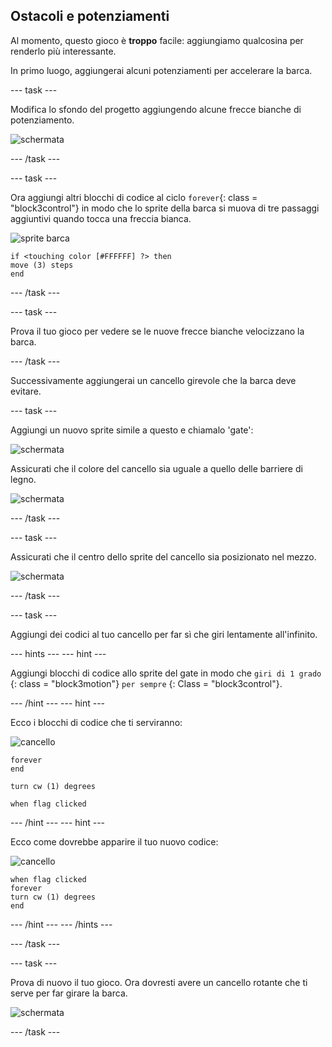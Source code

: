 ## Ostacoli e potenziamenti

Al momento, questo gioco è **troppo** facile: aggiungiamo qualcosina per renderlo più interessante.

In primo luogo, aggiungerai alcuni potenziamenti per accelerare la barca.

\--- task \---

Modifica lo sfondo del progetto aggiungendo alcune frecce bianche di potenziamento.

![schermata](images/boat-boost.png)

\--- /task \---

\--- task \---

Ora aggiungi altri blocchi di codice al ciclo `forever`{: class = "block3control"} in modo che lo sprite della barca si muova di tre passaggi aggiuntivi quando tocca una freccia bianca.

![sprite barca](images/boat_resize.png)

```blocks3
if <touching color [#FFFFFF] ?> then
move (3) steps
end
```

\--- /task \---

\--- task \---

Prova il tuo gioco per vedere se le nuove frecce bianche velocizzano la barca.

\--- /task \---

Successivamente aggiungerai un cancello girevole che la barca deve evitare.

\--- task \---

Aggiungi un nuovo sprite simile a questo e chiamalo 'gate':

![schermata](images/boat-gate.png)

Assicurati che il colore del cancello sia uguale a quello delle barriere di legno.

![schermata](images/brown-hsv.png)

\--- /task \---

\--- task \---

Assicurati che il centro dello sprite del cancello sia posizionato nel mezzo.

![schermata](images/boat-center.png)

\--- /task \---

\--- task \---

Aggiungi dei codici al tuo cancello per far sì che giri lentamente all'infinito.

\--- hints \--- \--- hint \---

Aggiungi blocchi di codice allo sprite del gate in modo che ` giri di 1 grado ` {: class = "block3motion"} ` per sempre ` {: Class = "block3control"}.

\--- /hint \--- \--- hint \---

Ecco i blocchi di codice che ti serviranno:

![cancello](images/gate.png)

```blocks3
forever
end

turn cw (1) degrees

when flag clicked
```

\--- /hint \--- \--- hint \---

Ecco come dovrebbe apparire il tuo nuovo codice:

![cancello](images/gate.png)

```blocks3
when flag clicked
forever
turn cw (1) degrees
end
```

\--- /hint \--- \--- /hints \---

\--- /task \---

\--- task \---

Prova di nuovo il tuo gioco. Ora dovresti avere un cancello rotante che ti serve per far girare la barca.

![schermata](images/boat-gate-test.png)

\--- /task \---
